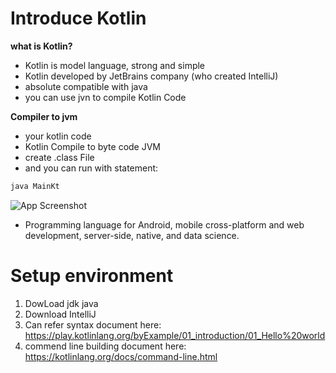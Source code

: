 
# Introduce Kotlin

__what is Kotlin?__
- Kotlin is model language, strong and simple
- Kotlin developed by JetBrains company (who created IntelliJ)
- absolute compatible with java
- you can use jvn to compile Kotlin Code


__Compiler to jvm__
- your kotlin code
- Kotlin Compile to byte code JVM
- create .class File 
- and you can run with statement:
```bash
java MainKt
```
![App Screenshot](https://miro.medium.com/v2/resize:fit:894/1*DcVZYQvLHtg9bkekHbX-Vg.png)


- Programming language for Android, mobile cross-platform and web development, server-side, native, and data science.



# Setup environment
1. DowLoad jdk java
2. Download IntelliJ
3. Can refer syntax document here: https://play.kotlinlang.org/byExample/01_introduction/01_Hello%20world
4. commend line building document here: https://kotlinlang.org/docs/command-line.html

